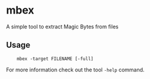 # mbex
A simple tool to extract Magic Bytes from files


## Usage
```
	mbex -target FILENAME [-full]
```

For more information check out the tool `-help` command.